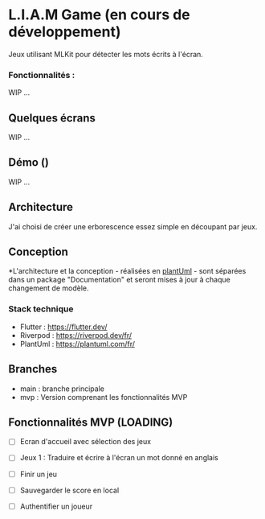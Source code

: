 # L.I.A.M Game (en cours de développement)

Jeux utilisant MLKit pour détecter les mots écrits à l'écran.

### Fonctionnalités :

 WIP ...

## Quelques écrans

WIP ...

## Démo ()

WIP ...

## Architecture

J'ai choisi de créer une erborescence essez simple en découpant par jeux. 

## Conception

*L'architecture et la conception - réalisées en [plantUml](https://plantuml.com/fr/) - sont séparées dans un package "Documentation" et seront mises à jour à chaque changement de modèle.

### Stack technique

- Flutter : https://flutter.dev/
- Riverpod : https://riverpod.dev/fr/
- PlantUml : https://plantuml.com/fr/

## Branches

- main : branche principale
- mvp : Version comprenant les fonctionnalités MVP

## Fonctionnalités MVP (LOADING)

- [ ] Ecran d'accueil avec sélection des jeux
- [ ] Jeux 1 : Traduire et écrire à l'écran un mot donné en anglais
- [ ] Finir un jeu
- [ ] Sauvegarder le score en local
- [ ] Authentifier un joueur


